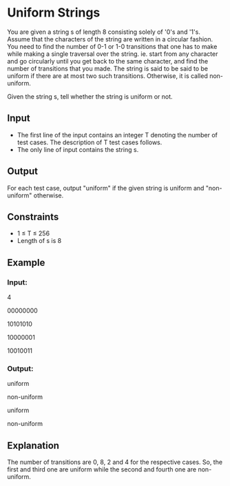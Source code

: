 # Uniform Strings

You are given a string s of length 8 consisting solely of '0's and '1's. Assume that the characters of the string are written in a circular fashion. 
You need to find the number of 0-1 or 1-0 transitions that one has to make while 
making a single traversal over the string. ie. start from any character and go circularly 
until you get back to the same character, and find the number of transitions that you made. 
The string is said to be said to be uniform if there are at most two such transitions. Otherwise, it is called non-uniform.

Given the string s, tell whether the string is uniform or not.

## Input

- The first line of the input contains an integer T denoting the number of test cases. The description of T test cases follows.
- The only line of input contains the string s.

## Output

For each test case, output "uniform" if the given string is uniform and "non-uniform" otherwise.

## Constraints

- 1 ≤ T ≤ 256
- Length of s is 8

## Example

### Input:

4

00000000

10101010

10000001

10010011

### Output:

uniform

non-uniform

uniform

non-uniform

## Explanation

The number of transitions are 0, 8, 2 and 4 for the respective cases. 
So, the first and third one are uniform while the second and fourth one are non-uniform.
